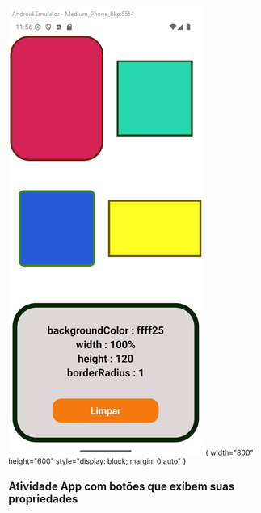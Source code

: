 ![Tela principal](Entrega-1.png) { width="800" height="600" style="display: block; margin: 0 auto" }

## Atividade App com botões que exibem suas propriedades
